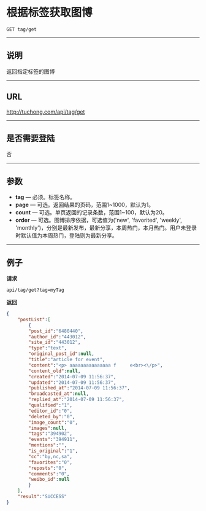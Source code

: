 # 根据标签获取图博

    GET tag/get

***

## 说明
返回指定标签的图博

***

## URL
http://tuchong.com/api/tag/get

***

## 是否需要登陆
否

***

## 参数

- **tag** — 必须。标签名称。
- **page** — 可选。返回结果的页码，范围1~1000，默认为1。
- **count** — 可选。单页返回的记录条数，范围1~100，默认为20。
- **order** — 可选。图博排序依据，可选值为('new', 'favorited', 'weekly', 'monthly')，分别是最新发布，最新分享，本周热门，本月热门。用户未登录时默认值为本周热门，登陆则为最新分享。

***

## 例子
**请求**

    api/tag/get?tag=myTag

**返回**
``` json
{
    "postList":[
        {
        "post_id":"6480440",
        "author_id":"443012",
        "site_id":"443012",
        "type":"text",
        "original_post_id":null,
        "title":"article for event",
        "content":"<p> aaaaaaaaaaaaaaa f     e<br><\/p>",
        "content_old":null,
        "created":"2014-07-09 11:56:37",
        "updated":"2014-07-09 11:56:37",
        "published_at":"2014-07-09 11:56:37",
        "broadcasted_at":null,
        "replied_at":"2014-07-09 11:56:37",
        "qualified":"1",
        "editor_id":"0",
        "deleted_by":"0",
        "image_count":"0",
        "images":null,
        "tags":"394902",
        "events":"394911",
        "mentions":"",
        "is_original":"1",
        "cc":"by,nc,sa",
        "favorites":"0",
        "reposts":"0",
        "comments":"0",
        "weibo_id":null
        }
    ],
    "result":"SUCCESS"
}
```
